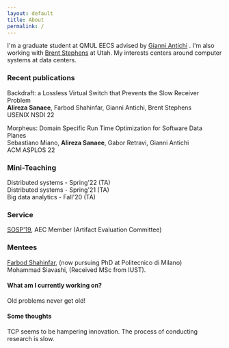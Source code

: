 ```yaml
---
layout: default
title: About
permalink: /
---
```


I'm a graduate student at QMUL EECS advised by [Gianni Antichi](https://gianniantichi.github.io/)
. I'm also working with [Brent Stephens](https://www.cs.utah.edu/~brent/)
 at Utah. My interests centers around computer systems at data centers.

### Recent publications
Backdraft: a Lossless Virtual Switch that Prevents the Slow Receiver Problem  
**Alireza Sanaee**, Farbod Shahinfar, Gianni Antichi, Brent Stephens  
USENIX NSDI 22


Morpheus: Domain Specific Run Time Optimization for Software Data Planes  
Sebastiano Miano, **Alireza Sanaee**, Gabor Retravi, Gianni Antichi  
ACM ASPLOS 22

### Mini-Teaching
Distributed systems - Spring'22 (TA)  
Distributed systems - Spring'21 (TA)  
Big data analytics - Fall'20 (TA)

### Service
[SOSP'19](https://sysartifacts.github.io), AEC Member (Artifact Evaluation Committee)

### Mentees
[Farbod Shahinfar](https://fshahinfar1.github.io/), (now pursuing PhD at Politecnico di Milano)  
Mohammad Siavashi, (Received MSc from IUST).  

#### What am I currently working on?
Old problems never get old!  

#### Some thoughts
TCP seems to be hampering innovation.
The process of conducting research is slow.

